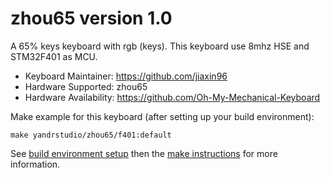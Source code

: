 # zhou65 version 1.0

A 65% keys keyboard with rgb (keys).
This keyboard use 8mhz HSE and STM32F401 as MCU.

- Keyboard Maintainer: https://github.com/jiaxin96
- Hardware Supported: zhou65
- Hardware Availability: https://github.com/Oh-My-Mechanical-Keyboard 

Make example for this keyboard (after setting up your build environment):

    make yandrstudio/zhou65/f401:default

See [build environment setup](https://docs.qmk.fm/#/getting_started_build_tools) then the [make instructions](https://docs.qmk.fm/#/getting_started_make_guide) for more information.

